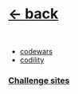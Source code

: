 # [<- back](../../README.md)

<br/>

* [codewars](https://www.codewars.com/)
* [codility](https://app.codility.com/programmers/lessons/1-iterations/)

### [Challenge sites](https://medium.com/coderbyte/the-10-best-coding-challenge-websites-for-2018-12b57645b654)
